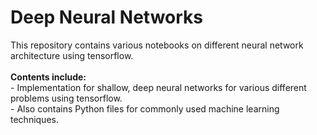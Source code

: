 # Deep Neural Networks 
This repository contains various notebooks on different neural network architecture using tensorflow.
<br><br>**Contents include:**
<br>- Implementation for shallow, deep neural networks for various different problems using tensorflow.
<br>- Also contains Python files for commonly used machine learning techniques. 
